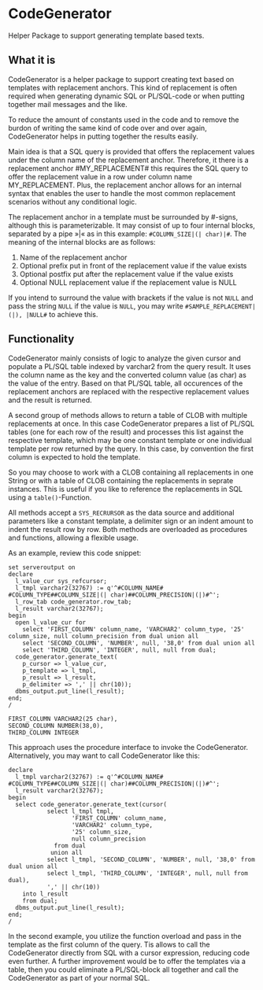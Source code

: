 # CodeGenerator

Helper Package to support generating template based texts.

## What it is

CodeGenerator is a helper package to support creating text based on templates with replacement anchors. This kind of replacement is often required when generating dynamic SQL or PL/SQL-code or when putting together mail messages and the like.

To reduce the amount of constants used in the code and to remove the burdon of writing the same kind of code over and over again, CodeGenerator helps in putting together the results easily.

Main idea is that a SQL query is provided that offers the replacement values under the column name of the replacement anchor. Therefore, it there is a replacement anchor #MY_REPLACEMENT# this requires the SQL query to offer the replacement value in a row under column name MY_REPLACEMENT. Plus, the replacement anchor allows for an internal syntax that enables the user to handle the most common replacement scenarios without any conditional logic.

The replacement anchor in a template must be surrounded by #-signs, although this is parameterizable. It may consist of up to four internal blocks, separated by a pipe »|« as in this example: ```#COLUMN_SIZE|(| char)|#```. The meaning of the internal blocks are as follows:

1. Name of the replacement anchor
2. Optional prefix put in front of the replacement value if the value exists
3. Optional postfix put after the replacement value if the value exists
4. Optional NULL replacement value if the replacement value is NULL

If you intend to surround the value with brackets if the value is not `NULL` and pass the string `NULL` if the value is `NULL`, you may write `#SAMPLE_REPLACEMENT|(|), |NULL#` to achieve this.

## Functionality

CodeGenerator mainly consists of logic to analyze the given cursor and populate a PL/SQL table indexed by varchar2 from the query result. It uses the column name as the key and the converted column value (as char) as the value of the entry. Based on that PL/SQL table, all occurences of the replacement anchors are replaced with the respective replacement values and the result is returned. 

A second group of methods allows to return a table of CLOB with multiple replacements at once. In this case CodeGenerator prepares a list of PL/SQL tables (one for each row of the result) and processes this list against the respective template, which may be one constant template or one individual template per row returned by the query. In this case, by convention the first column is expected to hold the template.

So you may choose to work with a CLOB containing all replacements in one String or with a table of CLOB containing the replacements in seprate instances. This is useful if you like to reference the replacements in SQL using a `table()`-Function.

All methods accept a `SYS_RECRURSOR` as the data source and additional parameters like a constant template, a delimiter sign or an indent amount to indent the result row by row. Both methods are overloaded as procedures and functions, allowing a flexible usage.

As an example, review this code snippet:
```
set serveroutput on
declare
  l_value_cur sys_refcursor;
  l_tmpl varchar2(32767) := q'^#COLUMN_NAME# #COLUMN_TYPE##COLUMN_SIZE|(| char)##COLUMN_PRECISION|(|)#^';
  l_row_tab code_generator.row_tab;
  l_result varchar2(32767);
begin
  open l_value_cur for
    select 'FIRST_COLUMN' column_name, 'VARCHAR2' column_type, '25' column_size, null column_precision from dual union all
    select 'SECOND_COLUMN', 'NUMBER', null, '38,0' from dual union all
    select 'THIRD_COLUMN', 'INTEGER', null, null from dual;
  code_generator.generate_text(
    p_cursor => l_value_cur,
    p_template => l_tmpl,
    p_result => l_result,
    p_delimiter => ',' || chr(10));
  dbms_output.put_line(l_result);
end;
/

FIRST_COLUMN VARCHAR2(25 char),
SECOND_COLUMN NUMBER(38,0),
THIRD_COLUMN INTEGER

```

This approach uses the procedure interface to invoke the CodeGenerator. Alternatively, you may want to call CodeGenerator like this:

```
declare
  l_tmpl varchar2(32767) := q'^#COLUMN_NAME# #COLUMN_TYPE##COLUMN_SIZE|(| char)##COLUMN_PRECISION|(|)#^';
  l_result varchar2(32767);
begin
  select code_generator.generate_text(cursor(
           select l_tmpl tmpl, 
                  'FIRST_COLUMN' column_name, 
                  'VARCHAR2' column_type, 
                  '25' column_size, 
                  null column_precision 
             from dual 
            union all
           select l_tmpl, 'SECOND_COLUMN', 'NUMBER', null, '38,0' from dual union all
           select l_tmpl, 'THIRD_COLUMN', 'INTEGER', null, null from dual),
           ',' || chr(10))
    into l_result
    from dual;
  dbms_output.put_line(l_result);
end;
/
```

In the second example, you utilize the function overload and pass in the template as the first column of the query. Tis allows to call the CodeGenerator directly from SQL with a cursor expression, reducing code even further. A further improvement would be to offer the templates via a table, then you could eliminate a PL/SQL-block all together and call the CodeGenerator as part of your normal SQL.
